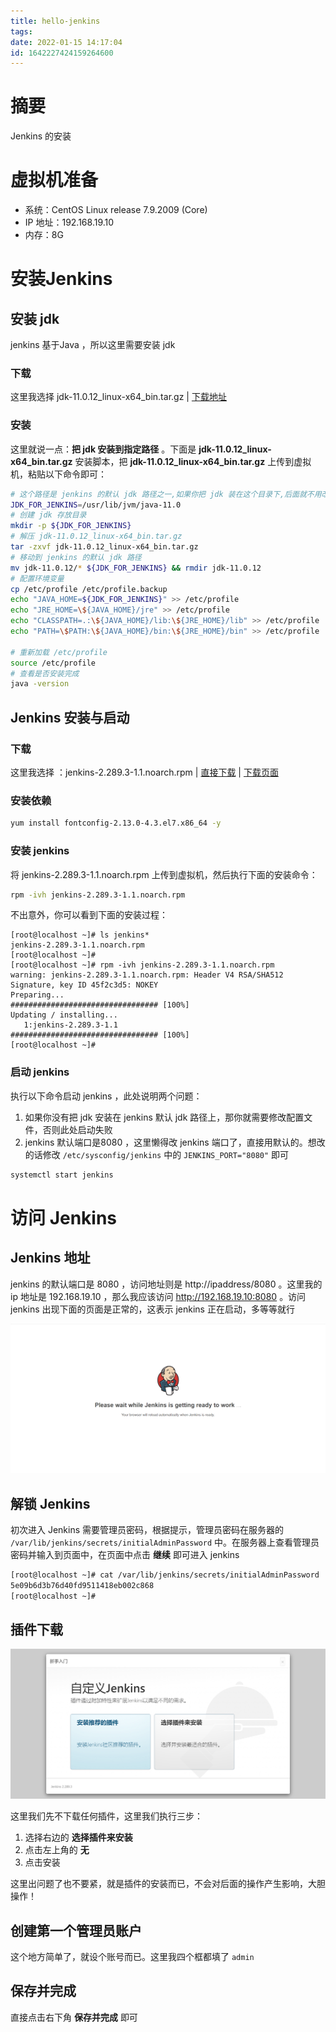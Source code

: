 ```yaml
---
title: hello-jenkins
tags: 
date: 2022-01-15 14:17:04
id: 1642227424159264600
---
```

# 摘要

Jenkins 的安装

# 虚拟机准备

- 系统：CentOS Linux release 7.9.2009 (Core)
- IP 地址：192.168.19.10
- 内存：8G

# 安装Jenkins

## 安装 jdk

jenkins 基于Java ，所以这里需要安装 jdk 

### 下载

这里我选择 jdk-11.0.12_linux-x64_bin.tar.gz | [下载地址](https://www.oracle.com/java/technologies/javase/jdk11-archive-downloads.html) 

### 安装

这里就说一点：**把 jdk 安装到指定路径** 。下面是 **jdk-11.0.12_linux-x64_bin.tar.gz** 安装脚本，把 **jdk-11.0.12_linux-x64_bin.tar.gz** 上传到虚拟机，粘贴以下命令即可：

```sh
# 这个路径是 jenkins 的默认 jdk 路径之一,如果你把 jdk 装在这个目录下,后面就不用改配置文件了
JDK_FOR_JENKINS=/usr/lib/jvm/java-11.0
# 创建 jdk 存放目录
mkdir -p ${JDK_FOR_JENKINS}
# 解压 jdk-11.0.12_linux-x64_bin.tar.gz 
tar -zxvf jdk-11.0.12_linux-x64_bin.tar.gz
# 移动到 jenkins 的默认 jdk 路径
mv jdk-11.0.12/* ${JDK_FOR_JENKINS} && rmdir jdk-11.0.12
# 配置环境变量
cp /etc/profile /etc/profile.backup
echo "JAVA_HOME=${JDK_FOR_JENKINS}" >> /etc/profile
echo "JRE_HOME=\${JAVA_HOME}/jre" >> /etc/profile
echo "CLASSPATH=.:\${JAVA_HOME}/lib:\${JRE_HOME}/lib" >> /etc/profile
echo "PATH=\$PATH:\${JAVA_HOME}/bin:\${JRE_HOME}/bin" >> /etc/profile

# 重新加载 /etc/profile
source /etc/profile
# 查看是否安装完成
java -version
```

## Jenkins 安装与启动

### 下载

这里我选择 ：jenkins-2.289.3-1.1.noarch.rpm | [直接下载](https://github.com/jenkinsci/jenkins/releases/download/jenkins-2.289.3/jenkins-2.289.3-1.1.noarch.rpm) | [下载页面](https://github.com/jenkinsci/jenkins/releases/tag/jenkins-2.289.3) 

### 安装依赖

```sh
yum install fontconfig-2.13.0-4.3.el7.x86_64 -y
```

### 安装 jenkins 

将 jenkins-2.289.3-1.1.noarch.rpm 上传到虚拟机，然后执行下面的安装命令：

```sh
rpm -ivh jenkins-2.289.3-1.1.noarch.rpm 
```

不出意外，你可以看到下面的安装过程：

```
[root@localhost ~]# ls jenkins*
jenkins-2.289.3-1.1.noarch.rpm
[root@localhost ~]# 
[root@localhost ~]# rpm -ivh jenkins-2.289.3-1.1.noarch.rpm 
warning: jenkins-2.289.3-1.1.noarch.rpm: Header V4 RSA/SHA512 Signature, key ID 45f2c3d5: NOKEY
Preparing...                          ################################# [100%]
Updating / installing...
   1:jenkins-2.289.3-1.1              ################################# [100%]
[root@localhost ~]#
```

### 启动 jenkins 

执行以下命令启动 jenkins ，此处说明两个问题：

1. 如果你没有把 jdk 安装在 jenkins 默认 jdk 路径上，那你就需要修改配置文件，否则此处启动失败
2. jenkins 默认端口是8080 ，这里懒得改 jenkins 端口了，直接用默认的。想改的话修改 `/etc/sysconfig/jenkins` 中的 `JENKINS_PORT="8080"` 即可

```sh
systemctl start jenkins
```

# 访问 Jenkins 

## Jenkins 地址

jenkins 的默认端口是 8080 ，访问地址则是 http://ipaddress/8080 。这里我的 ip 地址是 192.168.19.10 ，那么我应该访问 http://192.168.19.10:8080 。访问 jenkins 出现下面的页面是正常的，这表示 jenkins 正在启动，多等等就行

![image-20220115144231693](assets/images/image-20220115144231693.png)

## 解锁 Jenkins

初次进入 Jenkins 需要管理员密码，根据提示，管理员密码在服务器的 `/var/lib/jenkins/secrets/initialAdminPassword` 中。在服务器上查看管理员密码并输入到页面中，在页面中点击 **继续** 即可进入 jenkins 

```sh
[root@localhost ~]# cat /var/lib/jenkins/secrets/initialAdminPassword
5e09b6d3b76d40fd9511418eb002c868
[root@localhost ~]# 
```

## 插件下载

![image-20220115144529098](assets/images/image-20220115144529098.png)

这里我们先不下载任何插件，这里我们执行三步：

1. 选择右边的 **选择插件来安装** 
2. 点击左上角的 **无** 
3. 点击安装

这里出问题了也不要紧，就是插件的安装而已，不会对后面的操作产生影响，大胆操作！

## 创建第一个管理员账户

这个地方简单了，就设个账号而已。这里我四个框都填了 `admin` 

## 保存并完成

直接点击右下角 **保存并完成** 即可











